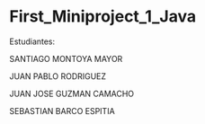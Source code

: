 # First_Miniproject_1_Java

Estudiantes:

SANTIAGO MONTOYA MAYOR 

JUAN PABLO RODRIGUEZ

JUAN JOSE GUZMAN CAMACHO

SEBASTIAN BARCO ESPITIA